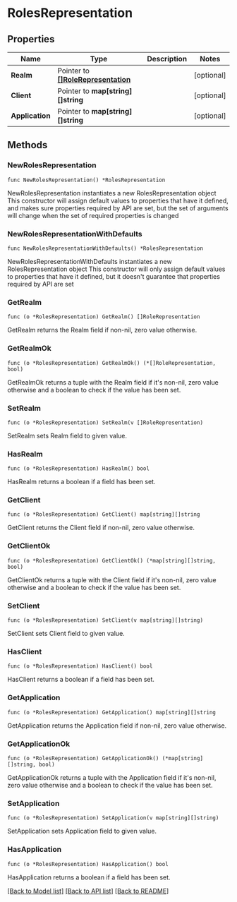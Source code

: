 # RolesRepresentation

## Properties

Name | Type | Description | Notes
------------ | ------------- | ------------- | -------------
**Realm** | Pointer to [**[]RoleRepresentation**](RoleRepresentation.md) |  | [optional] 
**Client** | Pointer to **map[string][]string** |  | [optional] 
**Application** | Pointer to **map[string][]string** |  | [optional] 

## Methods

### NewRolesRepresentation

`func NewRolesRepresentation() *RolesRepresentation`

NewRolesRepresentation instantiates a new RolesRepresentation object
This constructor will assign default values to properties that have it defined,
and makes sure properties required by API are set, but the set of arguments
will change when the set of required properties is changed

### NewRolesRepresentationWithDefaults

`func NewRolesRepresentationWithDefaults() *RolesRepresentation`

NewRolesRepresentationWithDefaults instantiates a new RolesRepresentation object
This constructor will only assign default values to properties that have it defined,
but it doesn't guarantee that properties required by API are set

### GetRealm

`func (o *RolesRepresentation) GetRealm() []RoleRepresentation`

GetRealm returns the Realm field if non-nil, zero value otherwise.

### GetRealmOk

`func (o *RolesRepresentation) GetRealmOk() (*[]RoleRepresentation, bool)`

GetRealmOk returns a tuple with the Realm field if it's non-nil, zero value otherwise
and a boolean to check if the value has been set.

### SetRealm

`func (o *RolesRepresentation) SetRealm(v []RoleRepresentation)`

SetRealm sets Realm field to given value.

### HasRealm

`func (o *RolesRepresentation) HasRealm() bool`

HasRealm returns a boolean if a field has been set.

### GetClient

`func (o *RolesRepresentation) GetClient() map[string][]string`

GetClient returns the Client field if non-nil, zero value otherwise.

### GetClientOk

`func (o *RolesRepresentation) GetClientOk() (*map[string][]string, bool)`

GetClientOk returns a tuple with the Client field if it's non-nil, zero value otherwise
and a boolean to check if the value has been set.

### SetClient

`func (o *RolesRepresentation) SetClient(v map[string][]string)`

SetClient sets Client field to given value.

### HasClient

`func (o *RolesRepresentation) HasClient() bool`

HasClient returns a boolean if a field has been set.

### GetApplication

`func (o *RolesRepresentation) GetApplication() map[string][]string`

GetApplication returns the Application field if non-nil, zero value otherwise.

### GetApplicationOk

`func (o *RolesRepresentation) GetApplicationOk() (*map[string][]string, bool)`

GetApplicationOk returns a tuple with the Application field if it's non-nil, zero value otherwise
and a boolean to check if the value has been set.

### SetApplication

`func (o *RolesRepresentation) SetApplication(v map[string][]string)`

SetApplication sets Application field to given value.

### HasApplication

`func (o *RolesRepresentation) HasApplication() bool`

HasApplication returns a boolean if a field has been set.


[[Back to Model list]](../README.md#documentation-for-models) [[Back to API list]](../README.md#documentation-for-api-endpoints) [[Back to README]](../README.md)


